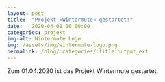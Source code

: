 ```yaml
---
layout: post
title:  "Projekt »Wintermute« gestartet!"
date:   2020-04-01 00:00:00
categories: projekt
img-alt: Wintermute Logo
img: /assets/img/wintermute-logo.png
permalink: /blog/:categories/:title:output_ext
---
```


Zum 01.04.2020 ist das Projekt Wintermute gestartet.
